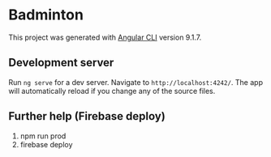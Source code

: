 # Badminton

This project was generated with [Angular CLI](https://github.com/angular/angular-cli) version 9.1.7.

## Development server

Run `ng serve` for a dev server. Navigate to `http://localhost:4242/`. The app will automatically reload if you change any of the source files.


## Further help (Firebase deploy)

1. npm run prod
2. firebase deploy
